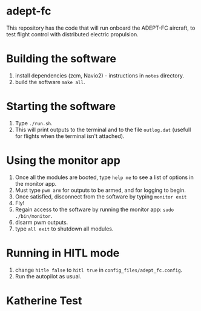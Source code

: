 # adept-fc

This repository has the code that will run onboard the ADEPT-FC aircraft, to test flight control with distributed electric propulsion.

# Building the software
1. install dependencies (zcm, Navio2) - instructions in `notes` directory. 
2. build the software `make all`. 

# Starting the software
1. Type `./run.sh`. 
2. This will print outputs to the terminal and to the file `outlog.dat` (usefull for flights when the terminal isn't attached). 

# Using the monitor app
1. Once all the modules are booted, type `help me` to see a list of options in the monitor app. 
2. Must type `pwm arm` for outputs to be armed, and for logging to begin.
3. Once satisfied, disconnect from the software by typing `monitor exit` 
4. Fly! 
5. Regain access to the software by running the monitor app: `sudo ./bin/monitor`. 
4. disarm pwm outputs. 
5. type `all exit` to shutdown all modules. 

# Running in HITL mode
1. change `hitle false` to `hitl true` in `config_files/adept_fc.config`. 
2. Run the autopilot as usual. 


# Katherine Test
